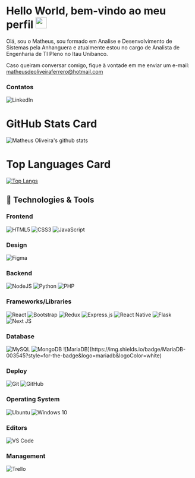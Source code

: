 # Hello World, bem-vindo ao meu perfil <img alt="wave" src="https://raw.githubusercontent.com/MartinHeinz/MartinHeinz/master/wave.gif" width="30px">

Olá, sou o Matheus, sou formado em Analise e Desenvolvimento de Sistemas pela Anhanguera e atualmente estou no cargo de Analista de Engenharia de TI Pleno no Itau Unibanco.

Caso queiram conversar comigo, fique à vontade em me enviar um e-mail: matheusdeoliveiraferrero@hotmail.com

### Contatos

<img alt="LinkedIn" src="https://img.shields.io/badge/linkedin%20-%230077B5.svg?&style=for-the-badge&logo=linkedin&logoColor=white" href="https://www.linkedin.com/in/matheusop1"/>

<h1>GitHub Stats Card</h1>

![Matheus Oliveira's github stats](https://github-readme-stats.vercel.app/api?username=matheus-dev1&show_icons=true&theme=material-palenight)

<h1>Top Languages Card</h1>

[![Top Langs](https://github-readme-stats.vercel.app/api/top-langs/?username=matheus-dev1&layout=compact)](https://github.com/anuraghazra/github-readme-stats)

## 🔧 Technologies & Tools

### Frontend

<img alt="HTML5" src="https://img.shields.io/badge/html5%20-%23E34F26.svg?&style=for-the-badge&logo=html5&logoColor=white"/>
<img alt="CSS3" src="https://img.shields.io/badge/css3%20-%231572B6.svg?&style=for-the-badge&logo=css3&logoColor=white"/>
<img alt="JavaScript" src="https://img.shields.io/badge/javascript%20-%23323330.svg?&style=for-the-badge&logo=javascript&logoColor=%23F7DF1E"/>

### Design

<img alt="Figma" src="https://img.shields.io/badge/figma%20-%23F24E1E.svg?&style=for-the-badge&logo=figma&logoColor=white"/>

### Backend

<img alt="NodeJS" src="https://img.shields.io/badge/node.js%20-%2343853D.svg?&style=for-the-badge&logo=node.js&logoColor=white"/>
<img alt="Python" src="https://img.shields.io/badge/python%20-%2314354C.svg?&style=for-the-badge&logo=python&logoColor=white"/>
<img alt="PHP" src="https://img.shields.io/badge/php-%23777BB4.svg?&style=for-the-badge&logo=php&logoColor=white"/>

### Frameworks/Libraries

<img alt="React" src="https://img.shields.io/badge/react%20-%2320232a.svg?&style=for-the-badge&logo=react&logoColor=%2361DAFB"/>
<img alt="Bootstrap" src="https://img.shields.io/badge/bootstrap%20-%23563D7C.svg?&style=for-the-badge&logo=bootstrap&logoColor=white"/>
<img alt="Redux" src="https://img.shields.io/badge/redux%20-%23593d88.svg?&style=for-the-badge&logo=redux&logoColor=white"/>
<img alt="Express.js" src="https://img.shields.io/badge/express.js%20-%23404d59.svg?&style=for-the-badge"/>
<img alt="React Native" src="https://img.shields.io/badge/react_native%20-%2320232a.svg?&style=for-the-badge&logo=react&logoColor=%2361DAFB"/>
<img alt="Flask" src="https://img.shields.io/badge/flask%20-%23000.svg?&style=for-the-badge&logo=flask&logoColor=white"/>
<img alt="Next JS" src="https://img.shields.io/badge/next%20js%20-%23000000.svg?&style=for-the-badge&logo=next.js&logoColor=white"/>

### Database

<img alt="MySQL" src="https://img.shields.io/badge/mysql-%2300f.svg?&style=for-the-badge&logo=mysql&logoColor=white"/>
<img alt="MongoDB" src ="https://img.shields.io/badge/MongoDB-%234ea94b.svg?&style=for-the-badge&logo=mongodb&logoColor=white"/>
![MariaDB](https://img.shields.io/badge/MariaDB-003545?style=for-the-badge&logo=mariadb&logoColor=white)

### Deploy

<img alt="Git" src="https://img.shields.io/badge/git%20-%23F05033.svg?&style=for-the-badge&logo=git&logoColor=white"/>
<img alt="GitHub" src="https://img.shields.io/badge/github%20-%23121011.svg?&style=for-the-badge&logo=github&logoColor=white"/>

### Operating System

<img alt="Ubuntu" src="https://img.shields.io/badge/Ubuntu-E95420?style=for-the-badge&logo=ubuntu&logoColor=white" />
<img alt="Windows 10" src="https://img.shields.io/badge/Windows-0078D6?style=for-the-badge&logo=windows&logoColor=white" />

### Editors

![VS Code](http://img.shields.io/badge/-VS%20Code-007ACC?style=flat-square&logo=visual-studio-code)

### Management

<img alt="Trello" src="https://img.shields.io/badge/Trello%20-%23026AA7.svg?&style=for-the-badge&logo=Trello&logoColor=white"/>
